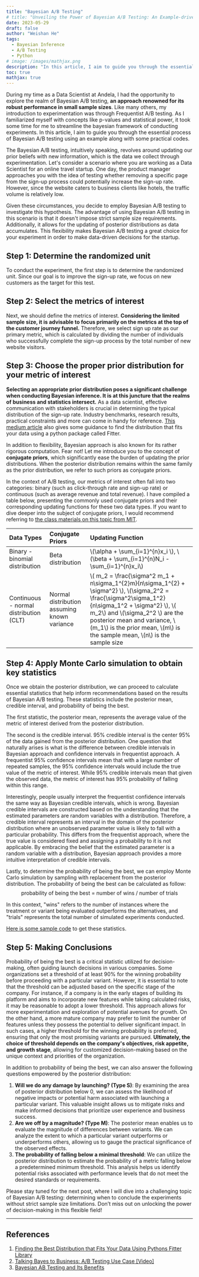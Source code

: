 ```yaml
---
title: "Bayesian A/B Testing"
# title: "Unveiling the Power of Bayesian A/B Testing: An Example-driven Exploration"
date: 2023-05-29
draft: false
author: "Weishan He"
tags:
  - Bayesian Inference
  - A/B Testing
  - Python
# image: /images/mathjax.png
description: "In this article, I aim to guide you through the essential process of Bayesian A/B testing using an example along with some practical codes."
toc: true
mathjax: true
---
```


During my time as a Data Scientist at Andela, I had the opportunity to explore the realm of Bayesian A/B testing, **an approach renowned for its robust performance in small sample sizes**. Like many others, my introduction to experimentation was through Frequentist A/B testing. As I familiarized myself with concepts like p-values and statistical power, it took some time for me to streamline the bayesian framework of conducting experiments. In this article, I aim to guide you through the essential process of Bayesian A/B testing using an example along with some practical codes.

The Bayesian A/B testing, intuitively speaking, revolves around updating our prior beliefs with new information, which is the data we collect through experimentation. Let's consider a scenario where you are working as a Data Scientist for an online travel startup. One day, the product manager approaches you with the idea of testing whether removing a specific page from the sign-up process could potentially increase the sign-up rate. However, since the website caters to business clients like hotels, the traffic volume is relatively low.

Given these circumstances, you decide to employ Bayesian A/B testing to investigate this hypothesis. The advantage of using Bayesian A/B testing in this scenario is that it doesn't impose strict sample size requirements. Additionally, it allows for the updating of posterior distributions as data accumulates. This flexibility makes Bayesian A/B testing a great choice for your experiment in order to make data-driven decisions for the startup.

## Step 1: Determine the randomized unit
To conduct the experiment, the first step is to determine the randomized unit. Since our goal is to improve the sign-up rate, we focus on new customers as the target for this test.

## Step 2: Select the metrics of interest
Next, we should define the metrics of interest. **Considering the limited sample size, it is advisable to focus primarily on the metrics at the top of the customer journey funnel.** Therefore, we select sign up rate as our primary metric, which is calculated by dividing the number of individuals who successfully complete the sign-up process by the total number of new website visitors.

## Step 3: Choose the proper prior distribution for your metric of interest
**Selecting an appropriate prior distribution poses a significant challenge when conducting Bayesian inference. It is at this juncture that the realms of business and statistics intersect.** As a data scientist, effective communication with stakeholders is crucial in determining the typical distribution of the sign-up rate. Industry benchmarks, research results, practical constraints and more can come in handy for reference. [This medium article](https://medium.com/the-researchers-guide/finding-the-best-distribution-that-fits-your-data-using-pythons-fitter-library-319a5a0972e9) also gives some guidance to find the distribution that fits your data using a python package called Fitter.

In addition to flexibility, Bayesian approach is also known for its rather rigorous computation. Fear not! Let me introduce you to the concept of **conjugate priors**, which significantly ease the burden of updating the prior distributions. When the posterior distribution remains within the same family as the prior distribution, we refer to such priors as conjugate priors. 

In the context of A/B testing, our metrics of interest often fall into two categories: binary (such as click-through rate and sign-up rate) or continuous (such as average revenue and total revenue). I have compiled a table below, presenting the commonly used conjugate priors and their corresponding updating functions for these two data types. If you want to dive deeper into the subject of conjugate priors, I would recommend referring to [the class materials on this topic from MIT](https://ocw.mit.edu/courses/18-05-introduction-to-probability-and-statistics-spring-2014/pages/class-slides/).


|Data Types| Conjugate Priors | Updating Function|
|:---------|:-----------------|:-----------------|
|Binary - binomial distribution|Beta distribution|\\(\alpha + \sum_{i=1}^{n}x_i \\), \\(\beta + \sum_{i=1}^{n}N_i - \sum_{i=1}^{n}x_i\\)|
|Continuous - normal distribution (CLT)|Normal distribution assuming known variance|\\( m_2 = \frac{\sigma^2 m_1 + n\sigma_1^{2}m}{n\sigma_1^{2} + \sigma^2} \\), \\(\sigma_2^2 = \frac{\sigma^2\sigma_1^2}{n\sigma_1^2 + \sigma^2} \\), \\( m_2\\) and \\(\sigma_2^2 \\) are the posterior mean and variance, \\(m_1\\) is the prior mean, \\(m\\) is the sample mean, \\(n\\) is the sample size |

## Step 4: Apply Monte Carlo simulation to obtain key statistics
Once we obtain the posterior distribution, we can proceed to calculate essential statistics that help inform recommendations based on the results of Bayesian A/B testing. These statistics include the posterior mean, credible interval, and probability of being the best.

The first statistic, the posterior mean, represents the average value of the metric of interest derived from the posterior distribution.

The second is the credible interval. 95% credible interval is the center 95% of the data gained from the posterior distribution. One question that naturally arises is what is the difference between credible intervals in Bayesian approach and confidence intervals in frequentist approach. A frequentist 95% confidence intervals mean that with a large number of repeated samples, the 95% confidence intervals would include the true value of the metric of interest. While 95% credible intervals mean that given the observed data, the metric of interest has 95% probability of falling within this range. 

Interestingly, people usually interpret the frequentist confidence intervals the same way as Bayesian credible intervals, which is wrong. Bayesian credible intervals are constructed based on the understanding that the estimated parameters are random variables with a distribution. Therefore, a credible interval represents an interval in the domain of the posterior distribution where an unobserved parameter value is likely to fall with a particular probability. This differs from the frequentist approach, where the true value is considered fixed and assigning a probability to it is not applicable. By embracing the belief that the estimated parameter is a random variable with a distribution, Bayesian approach provides a more intuitive interpretation of credible intervals.

Lastly, to determine the probability of being the best, we can employ Monte Carlo simulation by sampling with replacement from the posterior distribution. The probability of being the best can be calculated as follow:
$$ \text{probability of being the best = number of wins / number of trials} $$

In this context, "wins" refers to the number of instances where the treatment or variant being evaluated outperforms the alternatives, and "trials" represents the total number of simulated experiments conducted.

[Here is some sample code](https://github.com/WeishanHe/causal_inference/blob/main/bayesian_ab_testing_example.ipynb) to get these statistics.

## Step 5: Making Conclusions
Probability of being the best is a critical statistic utilized for decision-making, often guiding launch decisions in various companies. Some organizations set a threshold of at least 90% for the winning probability before proceeding with a particular variant. However, it is essential to note that the threshold can be adjusted based on the specific stage of the company. For instance, if a company is in the early stages of building its platform and aims to incorporate new features while taking calculated risks, it may be reasonable to adopt a lower threshold. This approach allows for more experimentation and exploration of potential avenues for growth. On the other hand, a more mature company may prefer to limit the number of features unless they possess the potential to deliver significant impact. In such cases, a higher threshold for the winning probability is preferred, ensuring that only the most promising variants are pursued. **Ultimately, the choice of threshold depends on the company's objectives, risk appetite, and growth stage**, allowing for customized decision-making based on the unique context and priorities of the organization.

In addition to probability of being the best, we can also answer the following questions empowered by the posterior distribution:
1. **Will we do any damage by launching? (Type S)**:
By examining the area of posterior distribution below 0, we can assess the likelihood of negative impacts or potential harm associated with launching a particular variant. This valuable insight allows us to mitigate risks and make informed decisions that prioritize user experience and business success.
2. **Are we off by a magnitude? (Type M)**: The posterior mean enables us to evaluate the magnitude of differences between variants. We can analyze the extent to which a particular variant outperforms or underperforms others, allowing us to gauge the practical significance of the observed effects.
3. **The probability of falling below a minimal threshold**: We can utilize the posterior distribution to estimate the probability of a metric falling below a predetermined minimum threshold. This analysis helps us identify potential risks associated with performance levels that do not meet the desired standards or requirements.

Please stay tuned for the next post, where I will dive into a challenging topic of Bayesian A/B testing: determining when to conclude the experiments without strict sample size limitations. Don’t miss out on unlocking the power of decision-making in this flexible field!

---
## References
1. [Finding the Best Distribution that Fits Your Data Using Pythons Fitter Library](https://medium.com/the-researchers-guide/finding-the-best-distribution-that-fits-your-data-using-pythons-fitter-library-319a5a0972e9)
2. [Talking Bayes to Business: A/B Testing Use Case [Video]](https://www.youtube.com/watch?v=J6kqvWnUE2Q&t=1s)
3. [Bayesian AB Testing and Its Benefits](https://towardsdatascience.com/bayesian-a-b-testing-and-its-benefits-a7bbe5cb5103)

